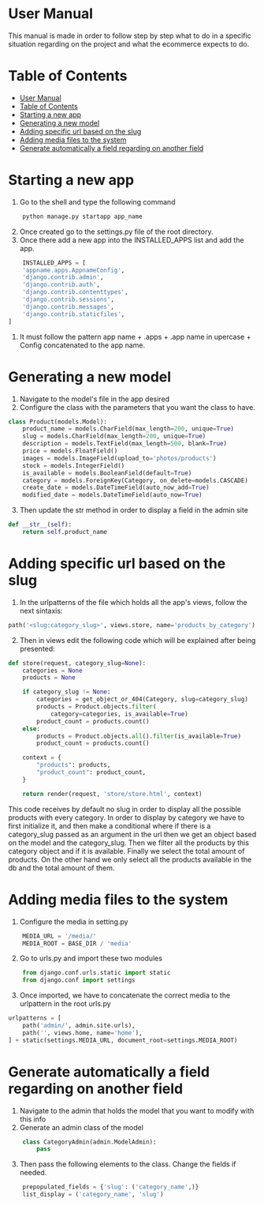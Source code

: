 # User Manual
This manual is made in order to follow step by step what to do in a specific situation regarding on the project and what the ecommerce expects to do. 

# Table of Contents 
- [User Manual](#user-manual)
- [Table of Contents](#table-of-contents)
- [Starting a new app](#starting-a-new-app)
- [Generating a new model](#generating-a-new-model)
- [Adding specific url based on the slug](#adding-specific-url-based-on-the-slug)
- [Adding media files to the system](#adding-media-files-to-the-system)
- [Generate automatically a field regarding on another field](#generate-automatically-a-field-regarding-on-another-field)

# Starting a new app 
1. Go to the shell and type the following command 
```bash
    python manage.py startapp app_name
```
2. Once created go to the settings.py file of the root directory. 
3. Once there add a new app into the INSTALLED_APPS list and add the app. 
```python   
    INSTALLED_APPS = [
    'appname.apps.AppnameConfig',
    'django.contrib.admin',
    'django.contrib.auth',
    'django.contrib.contenttypes',
    'django.contrib.sessions',
    'django.contrib.messages',
    'django.contrib.staticfiles',
]
```
1. It must follow the pattern app name + .apps + .app name in upercase + Config concatenated to the app name. 

# Generating a new model 
1. Navigate to the model's file in the app desired 
2. Configure the class with the parameters that you want the class to have. 
```python
class Product(models.Model):
    product_name = models.CharField(max_length=200, unique=True)
    slug = models.CharField(max_length=200, unique=True)
    description = models.TextField(max_length=500, blank=True)
    price = models.FloatField()
    images = models.ImageField(upload_to='photos/products')
    stock = models.IntegerField()
    is_available = models.BooleanField(default=True)
    category = models.ForeignKey(Category, on_delete=models.CASCADE)
    create_date = models.DateTimeField(auto_now_add=True)
    modified_date = models.DateTimeField(auto_now=True)
```
3. Then update the str method in order to display a field in the admin site 
```python
def __str__(self):
    return self.product_name
```

# Adding specific url based on the slug
1. In the urlpatterns of the file which holds all the app's views, follow the next sintaxis:
```python
path('<slug:category_slug>', views.store, name='products_by_category')
```
2. Then in views edit the following code which will be explained after being presented:
```python
def store(request, category_slug=None):
    categories = None
    products = None

    if category_slug != None:
        categories = get_object_or_404(Category, slug=category_slug)
        products = Product.objects.filter(
            category=categories, is_available=True)
        product_count = products.count()
    else:
        products = Product.objects.all().filter(is_available=True)
        product_count = products.count()

    context = {
        "products": products,
        "product_count": product_count,
    }

    return render(request, 'store/store.html', context)
```
This code receives by default no slug in order to display all the possible products with every category. In order to display by category we have to first initialize it, and then make a conditional where if there is a category_slug passed as an argument in the url then we get an object based on the model and the category_slug. Then we filter all the products by this category object and if it is available. Finally we select the total amount of products. On the other hand we only select all the products available in the db and the total amount of them. 

# Adding media files to the system 
1. Configure the media in setting.py

```python 
    MEDIA_URL = '/media/'
    MEDIA_ROOT = BASE_DIR / 'media'
```
2. Go to urls.py and import these two modules
```python
    from django.conf.urls.static import static
    from django.conf import settings
```
3. Once imported, we have to concatenate the correct media to the urlpattern in the root urls.py
```python
urlpatterns = [
    path('admin/', admin.site.urls),
    path('', views.home, name='home'),
] + static(settings.MEDIA_URL, document_root=settings.MEDIA_ROOT)
```

# Generate automatically a field regarding on another field
1. Navigate to the admin that holds the model that you want to modify with this info 
2. Generate an admin class of the model
```python
    class CategoryAdmin(admin.ModelAdmin):
        pass
```
3. Then pass the following elements to the class. Change the fields if needed.
```python 
    prepopulated_fields = {'slug': ('category_name',)}
    list_display = ('category_name', 'slug')
``` 